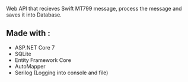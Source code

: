 Web API that recieves Swift MT799 message, process the message and saves it into Database.


## Made with :

- ASP.NET Core 7
- SQLite
- Entity Framework Core 
- AutoMapper
- Serilog (Logging into console and file)
